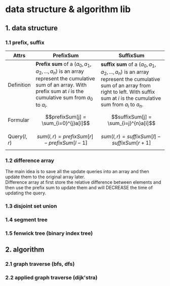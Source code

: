 # data structure & algorithm lib

## 1. data structure
### 1.1 prefix, suffix

| Attrs | PrefixSum | SuffixSum |
| -------- | -------- | -------- |
| Definition     | **Prefix sum** of a ($a_0, a_1, a_2, ..., a_n$) is an array represent the cumulative sum of an array. With prefix sum at $i$ is the cumulative sum from $a_0$ to $a_i$.     | **suffix sum** of  a ($a_0, a_1, a_2, ..., a_n$) is an array represent the cumulative sum of an array from right to left.  With suffix sum at $i$ is the cumulative sum from $a_i$ to $a_n$.     |
| Formular     | $$prefixSum[j] = \sum_{i=0}^{j}a[i]$$     | $$suffixSum[j] = \sum_{i=j}^{n}a[i]$$     |
| Query($l,r$)     | $$sum(l,r) = prefixSum[r] - prefixSum[l-1]$$     | $$sum(l,r) = suffixSum[l] - suffixSum[r+1]$$     |

### 1.2 difference array
The main idea is to save all the update queries into an array and then update them to the original array later.<br>
Difference array at first store the relative difference between elements and then use the prefix sum to update them and will DECREASE the time of updating the query.

### 1.3 disjoint set union

### 1.4 segment tree
### 1.5 fenwick tree (binary index tree)

## 2. algorithm
### 2.1 graph traverse (bfs, dfs)
### 2.2 applied graph traverse (dijk'stra)